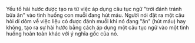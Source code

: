 Yếu tố hài hước được tạo ra từ việc áp dụng câu tục ngữ "trời đánh tránh bữa ăn" vào tình huống con muỗi đang hút máu. Người nói đặt ra một câu hỏi dí dỏm về việc liệu có được đánh muỗi khi nó đang "ăn" (hút máu) hay không, tạo ra sự hài hước bằng cách áp dụng một câu tục ngữ vào một tình huống hoàn toàn khác với ý nghĩa gốc của nó.
